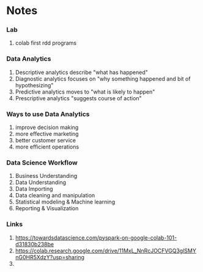 # Notes

### Lab
1. colab first rdd programs

### Data Analytics
1. Descriptive analytics describe "what has happened"
2. Diagnostic analytics focuses on "why something happened and bit of hypothesizing"
3. Predictive analytics moves to "what is likely to happen" 
4. Prescriptive analytics "suggests course of action"

### Ways to use Data Analytics
1. improve decision making
2. more effective marketing
3. better customer service
4. more efficient operations

### Data Science Workflow
1. Business Understanding
2. Data Understanding
3. Data Importing
4. Data cleaning and manipulation
5. Statistical modeling & Machine learning
6. Reporting & Visualization



### Links
1. https://towardsdatascience.com/pyspark-on-google-colab-101-d31830b238be
2. https://colab.research.google.com/drive/11MxL_NnRcJOCFVGQ3glSMYnG0HR5XdzY?usp=sharing
3. 